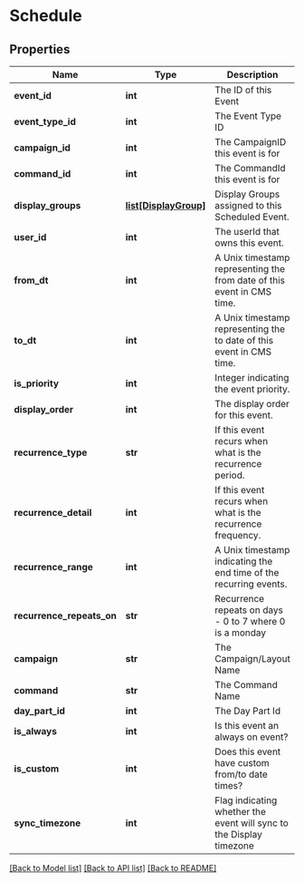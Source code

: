 # Schedule

## Properties
Name | Type | Description | Notes
------------ | ------------- | ------------- | -------------
**event_id** | **int** | The ID of this Event | [optional] 
**event_type_id** | **int** | The Event Type ID | [optional] 
**campaign_id** | **int** | The CampaignID this event is for | [optional] 
**command_id** | **int** | The CommandId this event is for | [optional] 
**display_groups** | [**list[DisplayGroup]**](DisplayGroup.md) | Display Groups assigned to this Scheduled Event. | [optional] 
**user_id** | **int** | The userId that owns this event. | [optional] 
**from_dt** | **int** | A Unix timestamp representing the from date of this event in CMS time. | [optional] 
**to_dt** | **int** | A Unix timestamp representing the to date of this event in CMS time. | [optional] 
**is_priority** | **int** | Integer indicating the event priority. | [optional] 
**display_order** | **int** | The display order for this event. | [optional] 
**recurrence_type** | **str** | If this event recurs when what is the recurrence period. | [optional] 
**recurrence_detail** | **int** | If this event recurs when what is the recurrence frequency. | [optional] 
**recurrence_range** | **int** | A Unix timestamp indicating the end time of the recurring events. | [optional] 
**recurrence_repeats_on** | **str** | Recurrence repeats on days - 0 to 7 where 0 is a monday | [optional] 
**campaign** | **str** | The Campaign/Layout Name | [optional] 
**command** | **str** | The Command Name | [optional] 
**day_part_id** | **int** | The Day Part Id | [optional] 
**is_always** | **int** | Is this event an always on event? | [optional] 
**is_custom** | **int** | Does this event have custom from/to date times? | [optional] 
**sync_timezone** | **int** | Flag indicating whether the event will sync to the Display timezone | [optional] 

[[Back to Model list]](../README.md#documentation-for-models) [[Back to API list]](../README.md#documentation-for-api-endpoints) [[Back to README]](../README.md)



